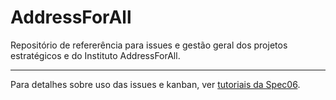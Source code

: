 # AddressForAll
Repositório de refererência para issues e gestão geral dos projetos estratégicos e do Instituto AddressForAll.

-----

Para detalhes sobre uso das issues e kanban, ver [tutoriais da Spec06](https://github.com/AddressForAll/specifications/wiki/Draft-da-Spec06.-Plataforma-de-Projetos#tutoriais-da-plataforma).
